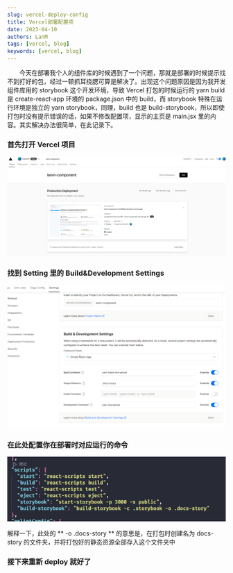 ```yaml
---
slug: vercel-deploy-config
title: Vercel部署配置项
date: 2023-04-10
authors: LanM
tags: [vercel, blog]
keywords: [vercel, blog]
---
```


&emsp;&emsp;今天在部署我个人的组件库的时候遇到了一个问题，那就是部署的时候提示找不到打好的包，经过一顿抓耳挠腮可算是解决了。出现这个问题原因是因为我开发组件库用的 storybook 这个开发环境，导致 Vercel 打包的时候运行的 yarn build 是 create-react-app 环境的 package.json 中的 build，而 storybook 特殊在运行环境是独立的 yarn storybook，同理，build 也是 build-storybook，所以即使打包时没有提示错误的话，如果不修改配置项，显示的主页是 main.jsx 里的内容。其实解决办法很简单，在此记录下。

<!-- truncate -->

### 首先打开 Vercel 项目

![image](./img/vercel-config.png)

### 找到 Setting 里的 Build&Development Settings

![image](./img/vercel-config-1.png)

### 在此处配置你在部署时对应运行的命令

![image](./img/vercel-script.png)

解释一下，此处的 ** -o .docs-story ** 的意思是，在打包时创建名为 docs-story 的文件夹，并将打包好的静态资源全部存入这个文件夹中

### 接下来重新 deploy 就好了
